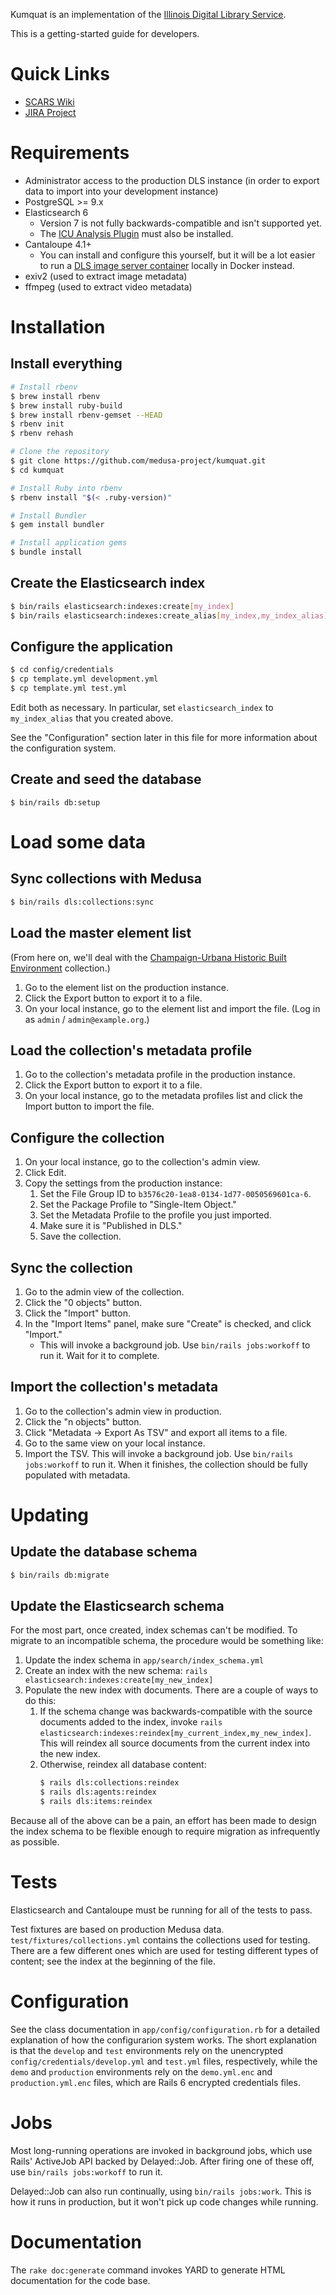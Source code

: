 Kumquat is an implementation of the
[Illinois Digital Library Service](https://digital.library.illinois.edu).

This is a getting-started guide for developers.

# Quick Links

* [SCARS Wiki](https://wiki.illinois.edu/wiki/display/scrs/DLS)
* [JIRA Project](https://bugs.library.illinois.edu/projects/DLD)

# Requirements

* Administrator access to the production DLS instance (in order to export data
  to import into your development instance)
* PostgreSQL >= 9.x
* Elasticsearch 6
    * Version 7 is not fully backwards-compatible and isn't supported yet.
    * The [ICU Analysis Plugin](https://www.elastic.co/guide/en/elasticsearch/plugins/current/analysis-icu.html)
      must also be installed.
* Cantaloupe 4.1+
    * You can install and configure this yourself, but it will be a lot easier
      to run a [DLS image server container](https://github.com/medusa-project/dls-cantaloupe-docker)
      locally in Docker instead.
* exiv2 (used to extract image metadata)
* ffmpeg (used to extract video metadata)

# Installation

## Install everything
```sh
# Install rbenv
$ brew install rbenv
$ brew install ruby-build
$ brew install rbenv-gemset --HEAD
$ rbenv init
$ rbenv rehash

# Clone the repository
$ git clone https://github.com/medusa-project/kumquat.git
$ cd kumquat

# Install Ruby into rbenv
$ rbenv install "$(< .ruby-version)"

# Install Bundler
$ gem install bundler

# Install application gems
$ bundle install
```

## Create the Elasticsearch index

```sh
$ bin/rails elasticsearch:indexes:create[my_index]
$ bin/rails elasticsearch:indexes:create_alias[my_index,my_index_alias]
```

## Configure the application

```sh
$ cd config/credentials
$ cp template.yml development.yml
$ cp template.yml test.yml
```
Edit both as necessary. In particular, set `elasticsearch_index` to
`my_index_alias` that you created above.

See the "Configuration" section later in this file for more information about
the configuration system.

## Create and seed the database

```
$ bin/rails db:setup
```

# Load some data

## Sync collections with Medusa

```sh
$ bin/rails dls:collections:sync
```

## Load the master element list

(From here on, we'll deal with the
[Champaign-Urbana Historic Built Environment](https://digital.library.illinois.edu/collections/81180450-e3fb-012f-c5b6-0019b9e633c5-2)
collection.)

1. Go to the element list on the production instance.
2. Click the Export button to export it to a file.
3. On your local instance, go to the element list and import the file.
   (Log in as `admin` / `admin@example.org`.)

## Load the collection's metadata profile

1. Go to the collection's metadata profile in the production instance.
2. Click the Export button to export it to a file.
3. On your local instance, go to the metadata profiles list and click the
   Import button to import the file.

## Configure the collection

1. On your local instance, go to the collection's admin view.
2. Click Edit.
3. Copy the settings from the production instance:
    1. Set the File Group ID to `b3576c20-1ea8-0134-1d77-0050569601ca-6`.
    2. Set the Package Profile to "Single-Item Object."
    3. Set the Metadata Profile to the profile you just imported.
    4. Make sure it is "Published in DLS."
    5. Save the collection.

## Sync the collection

1. Go to the admin view of the collection.
2. Click the "0 objects" button.
3. Click the "Import" button.
4. In the "Import Items" panel, make sure "Create" is checked, and click
   "Import."
    * This will invoke a background job. Use `bin/rails jobs:workoff` to run
      it. Wait for it to complete.

## Import the collection's metadata

1. Go to the collection's admin view in production.
2. Click the "n objects" button.
3. Click "Metadata -> Export As TSV" and export all items to a file.
4. Go to the same view on your local instance.
5. Import the TSV. This will invoke a background job. Use
   `bin/rails jobs:workoff` to run it. When it finishes, the collection should
   be fully populated with metadata.

# Updating

## Update the database schema

```sh
$ bin/rails db:migrate
```

## Update the Elasticsearch schema

For the most part, once created, index schemas can't be modified. To migrate
to an incompatible schema, the procedure would be something like:

1. Update the index schema in `app/search/index_schema.yml`
2. Create an index with the new schema:
   `rails elasticsearch:indexes:create[my_new_index]`
3. Populate the new index with documents. There are a couple of ways to do
   this:
    1. If the schema change was backwards-compatible with the source documents
       added to the index, invoke
       `rails elasticsearch:indexes:reindex[my_current_index,my_new_index]`.
       This will reindex all source documents from the current index into the
       new index.
    2. Otherwise, reindex all database content:
       ```sh
       $ rails dls:collections:reindex
       $ rails dls:agents:reindex
       $ rails dls:items:reindex
       ```
Because all of the above can be a pain, an effort has been made to design the
index schema to be flexible enough to require migration as infrequently as
possible.

# Tests

Elasticsearch and Cantaloupe must be running for all of the tests to pass.

Test fixtures are based on production Medusa data.
`test/fixtures/collections.yml` contains the collections used for testing.
There are a few different ones which are used for testing different types of
content; see the index at the beginning of the file.

# Configuration

See the class documentation in `app/config/configuration.rb` for a detailed
explanation of how the configurarion system works. The short explanation is
that the `develop` and `test` environments rely on the unencrypted
`config/credentials/develop.yml` and `test.yml` files, respectively, while the
`demo` and `production` environments rely on the `demo.yml.enc` and
`production.yml.enc` files, which are Rails 6 encrypted credentials files.

# Jobs

Most long-running operations are invoked in background jobs, which use Rails'
ActiveJob API backed by Delayed::Job. After firing one of these off, use
`bin/rails jobs:workoff` to run it.

Delayed::Job can also run continually, using `bin/rails jobs:work`. This is
how it runs in production, but it won't pick up code changes while running.

# Documentation

The `rake doc:generate` command invokes YARD to generate HTML documentation
for the code base.